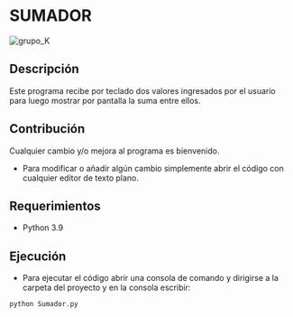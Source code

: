 # SUMADOR

![grupo_K](https://user-images.githubusercontent.com/79430960/109302693-67be3900-7818-11eb-8a2f-93df8562895d.png)

## Descripción

Este programa recibe por teclado dos valores ingresados por el 
usuario para luego mostrar por pantalla la suma entre ellos.

## Contribución

Cualquier cambio y/o mejora al programa es bienvenido.

- Para modificar o añadir algún cambio simplemente abrir el código con cualquier editor de texto plano.

## Requerimientos

- Python 3.9

## Ejecución

- Para ejecutar el código abrir una consola de comando y dirigirse a la carpeta del proyecto y
en la consola escribir:

` python Sumador.py `
